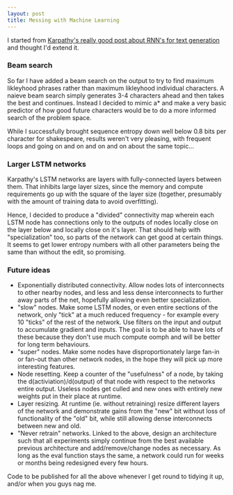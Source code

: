 ```yaml
---
layout: post
title: Messing with Machine Learning
---
```


I started from <a href="http://karpathy.github.io/2015/05/21/rnn-effectiveness/">Karpathy's really good post about RNN's for text generation</a> and thought I'd extend it.

<h3>Beam search</h3>
So far I have added a beam search on the output to try to find maximum likleyhood phrases rather than maximum likleyhood individual characters.   A naieve beam search simply generates 3-4 characters ahead and then takes the best and continues.   Instead I decided to mimic a* and make a very basic predictor of how good future characters would be to do a more informed search of the problem space.

While I successfully brought sequence entropy down well below 0.8 bits per character for shakespeare, results weren't very pleasing, with frequent loops and going on and on and on and on about the same topic...


<h3>Larger LSTM networks</h3>
Karpathy's LSTM networks are layers with fully-connected layers between them.  That inhibits large layer sizes, since the memory and compute requirements go up with the square of the layer size (together, presumably with the amount of training data to avoid overfitting).

Hence, I decided to produce a "divided" connectivity map wherein each LSTM node has connections only to the outputs of nodes locally close on the layer below and locally close on it's layer.   That should help with "specialization" too, so parts of the network can get good at certain things.   It seems to get lower entropy numbers with all other parameters being the same than without the edit, so promising.

<h3>Future ideas</h3>
<ul>
<li>Exponentially distributed connectivity.  Allow nodes lots of interconnects to other nearby nodes, and less and less dense interconnects to further away parts of the net, hopefully allowing even better specialization.</li>
<li>"slow" nodes.  Make some LSTM nodes, or even entire sections of the network, only "tick" at a much reduced frequency - for example every 10 "ticks" of the rest of the network.  Use filters on the input and output to accumulate gradient and inputs.  The goal is to be able to have lots of these because they don't use much compute oomph and will be better for long term behaviours.</li>
<li>"super" nodes.   Make some nodes have disproportionately large fan-in or fan-out than other network nodes, in the hope they will pick up more interesting features.</li>
<li>Node resetting.   Keep a counter of the "usefulness" of a node, by taking the d(activiation)/d(output) of that node with respect to the networks entire output.  Useless nodes get culled and new ones with entirely new weights put in their place at runtime.</li>
<li>Layer resizing.  At runtime (ie. without retraining) resize different layers of the network and demonstrate gains from the "new" bit without loss of functionality of the "old" bit, while still allowing dense interconnects between new and old.</li>
<li>"Never retrain" networks.  Linked to the above, design an architecture such that all experiments simply continue from the best available previous architecture and add/remove/change nodes as necessary.  As long as the eval function stays the same, a network could run for weeks or months being redesigned every few hours.</li>
</ul>


Code to be published for all the above whenever I get round to tidying it up, and/or when you guys nag me.
